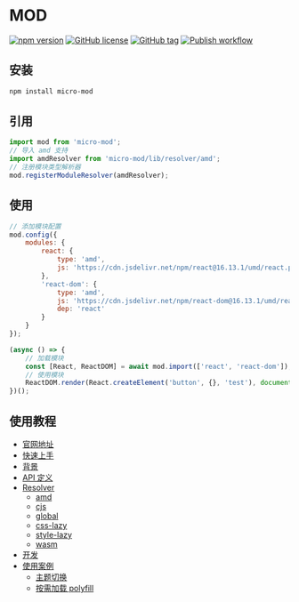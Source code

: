 # MOD

[![npm version](https://badge.fury.io/js/micro-mod.svg)](https://badge.fury.io/js/micro-mod)
[![GitHub license](https://img.shields.io/github/license/ZxBing0066/micro-mod.svg)](https://github.com/ZxBing0066/micro-mod/blob/master/LICENSE)
[![GitHub tag](https://img.shields.io/github/tag/ZxBing0066/micro-mod.svg)](https://GitHub.com/ZxBing0066/micro-mod/tags/)
[![Publish workflow](https://github.com/ZxBing0066/micro-mod/actions/workflows/npm-publish.yml/badge.svg)](https://github.com/ZxBing0066/micro-mod/actions/workflows/npm-publish.yml)

## 安装

```bash
npm install micro-mod
```

## 引用

```js
import mod from 'micro-mod';
// 导入 amd 支持
import amdResolver from 'micro-mod/lib/resolver/amd';
// 注册模块类型解析器
mod.registerModuleResolver(amdResolver);
```

## 使用

```js
// 添加模块配置
mod.config({
    modules: {
        react: {
            type: 'amd',
            js: 'https://cdn.jsdelivr.net/npm/react@16.13.1/umd/react.production.min.js'
        },
        'react-dom': {
            type: 'amd',
            js: 'https://cdn.jsdelivr.net/npm/react-dom@16.13.1/umd/react-dom.production.min.js',
            dep: 'react'
        }
    }
});

(async () => {
    // 加载模块
    const [React, ReactDOM] = await mod.import(['react', 'react-dom']);
    // 使用模块
    ReactDOM.render(React.createElement('button', {}, 'test'), document.getElementById('app'));
})();
```

## 使用教程

-   [官网地址](https://www.heyfe.org/micro-mod/)
-   [快速上手](https://www.heyfe.org/micro-mod/#/quickStart)
-   [背景](https://www.heyfe.org/micro-mod/#/background)
-   [API 定义](https://www.heyfe.org/micro-mod/#/api)
-   [Resolver](https://www.heyfe.org/micro-mod/#/resolver)
    -   [amd](https://www.heyfe.org/micro-mod/#/resolver/amd)
    -   [cjs](https://www.heyfe.org/micro-mod/#/resolver/cjs)
    -   [global](https://www.heyfe.org/micro-mod/#/resolver/global)
    -   [css-lazy](https://www.heyfe.org/micro-mod/#/resolver/css-lazy)
    -   [style-lazy](https://www.heyfe.org/micro-mod/#/resolver/style-lazy)
    -   [wasm](https://www.heyfe.org/micro-mod/#/resolver/wasm)
-   [开发](https://www.heyfe.org/micro-mod/#/develop)
-   [使用案例](https://www.heyfe.org/micro-mod/#/usage)
    -   [主题切换](https://www.heyfe.org/micro-mod/#/usage/theme)
    -   [按需加载 polyfill](https://www.heyfe.org/micro-mod/#/usage/polyfill)
